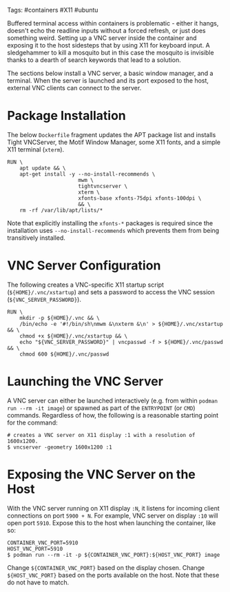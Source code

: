 Tags: #containers #X11 #ubuntu 

Buffered terminal access within containers is problematic - either it hangs, doesn't echo the readline inputs without a forced refresh, or just does something weird.  Setting up a VNC server inside the container and exposing it to the host sidesteps that by using X11 for keyboard input.  A sledgehammer to kill a mosquito but in this case the mosquito is invisible thanks to a dearth of search keywords that lead to a solution.

The sections below install a VNC server, a basic window manager, and a terminal.  When the server is launched and its port exposed to the host, external VNC clients can connect to the server.

# Package Installation
The below `Dockerfile` fragment updates the APT package list and installs Tight VNCServer, the Motif Window Manager, some X11 fonts, and a simple X11 terminal (`xterm`).

```shell
RUN \
    apt update && \
    apt-get install -y --no-install-recommends \
                       mwm \
                       tightvncserver \
                       xterm \
                       xfonts-base xfonts-75dpi xfonts-100dpi \
                       && \
    rm -rf /var/lib/apt/lists/*
```

Note that explicitly installing the `xfonts-*` packages is required since the installation uses `--no-install-recommends` which prevents them from being transitively installed.

# VNC Server Configuration
The following creates a VNC-specific X11 startup script (`${HOME}/.vnc/xstartup`) and sets a password to access the VNC session (`${VNC_SERVER_PASSWORD}`).
```shell
RUN \
    mkdir -p ${HOME}/.vnc && \
    /bin/echo -e '#!/bin/sh\nmwm &\nxterm &\n' > ${HOME}/.vnc/xstartup && \
    chmod +x ${HOME}/.vnc/xstartup && \
    echo "${VNC_SERVER_PASSWORD}" | vncpasswd -f > ${HOME}/.vnc/passwd && \
    chmod 600 ${HOME}/.vnc/passwd
```

# Launching the VNC Server
A VNC server can either be launched interactively (e.g. from within `podman run --rm -it image`) or spawned as part of the `ENTRYPOINT` (or `CMD`) commands.  Regardless of how, the following is a reasonable starting point for the command:

```shell
# creates a VNC server on X11 display :1 with a resolution of 1600x1200.
$ vncserver -geometry 1600x1200 :1
```

# Exposing the VNC Server on the Host
With the VNC server running on X11 display `:N`, it listens for incoming client connections on port `5900 + N`.  For example, VNC server on display `:10` will open port `5910`.  Expose this to the host when launching the container, like so:

```shell
CONTAINER_VNC_PORT=5910
HOST_VNC_PORT=5910
$ podman run --rm -it -p ${CONTAINER_VNC_PORT}:${HOST_VNC_PORT} image
```

Change `${CONTAINER_VNC_PORT}` based on the display chosen.  Change `${HOST_VNC_PORT}` based on the ports available on the host.  Note that these do not have to match.